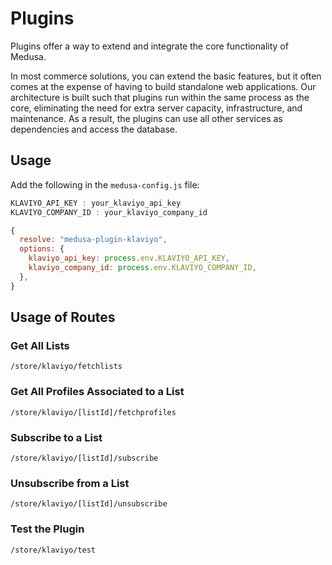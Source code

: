 
# Plugins

Plugins offer a way to extend and integrate the core functionality of Medusa.

In most commerce solutions, you can extend the basic features, but it often comes at the expense of having to build standalone web applications. Our architecture is built such that plugins run within the same process as the core, eliminating the need for extra server capacity, infrastructure, and maintenance. As a result, the plugins can use all other services as dependencies and access the database.

## Usage

Add the following in the `medusa-config.js` file:

```javascript
KLAVIYO_API_KEY : your_klaviyo_api_key
KLAVIYO_COMPANY_ID : your_klaviyo_company_id
```

```javascript
{
  resolve: "medusa-plugin-klaviyo",
  options: {
    klaviyo_api_key: process.env.KLAVIYO_API_KEY,
    klaviyo_company_id: process.env.KLAVIYO_COMPANY_ID,
  },
}
```

## Usage of Routes

### Get All Lists
```plaintext
/store/klaviyo/fetchlists
```

### Get All Profiles Associated to a List
```plaintext
/store/klaviyo/[listId]/fetchprofiles
```

### Subscribe to a List
```plaintext
/store/klaviyo/[listId]/subscribe
```

### Unsubscribe from a List
```plaintext
/store/klaviyo/[listId]/unsubscribe
```

### Test the Plugin
```plaintext
/store/klaviyo/test
```

